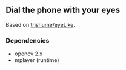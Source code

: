 ## Dial the phone with your eyes

Based on [trishume/eyeLike](https://github.com/trishume/eyeLike).

### Dependencies

- opencv 2.x
- mplayer (runtime)
